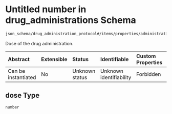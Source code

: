 # Untitled number in drug\_administrations Schema

```txt
json_schema/drug_administration_protocol#/items/properties/administrations/items/properties/dose
```

Dose of the drug administration.

| Abstract            | Extensible | Status         | Identifiable            | Custom Properties | Additional Properties | Access Restrictions | Defined In                                                                                                                   |
| :------------------ | :--------- | :------------- | :---------------------- | :---------------- | :-------------------- | :------------------ | :--------------------------------------------------------------------------------------------------------------------------- |
| Can be instantiated | No         | Unknown status | Unknown identifiability | Forbidden         | Allowed               | none                | [drug\_administrations.schema.json\*](../../out/schemas/sub-schemas/drug_administrations.schema.json "open original schema") |

## dose Type

`number`

